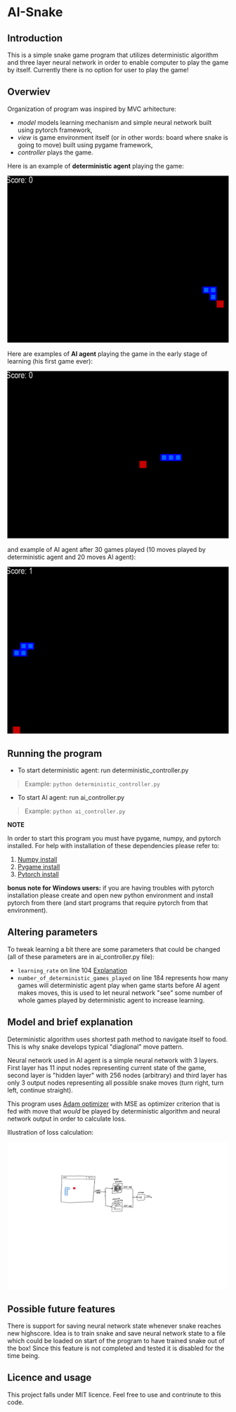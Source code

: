 # AI-Snake

## Introduction

This is a simple snake game program that utilizes deterministic algorithm and three layer neural network in order to enable computer to play the game by itself.
Currently there is no option for user to play the game!


## Overwiev

Organization of program was inspired by MVC arhitecture:
* _model_ models learning mechanism and simple neural network built using pytorch framework,
* _view_ is game environment itself (or in other words: board where snake is going to move) built using pygame framework,
* _controller_ plays the game.

Here is an example of **deterministic agent** playing the game:

![Deterministic_gameplay](https://github.com/gorsicleo/AI-Snake/blob/main/examples/example3.gif)

Here are examples of **AI agent** playing the game in the early stage of learning (his first game ever):

![AI_gameplay1](https://github.com/gorsicleo/AI-Snake/blob/main/examples/exampleAI(20).gif)

and example of AI agent after 30 games played (10 moves played by deterministic agent and 20 moves AI agent):

![AI_gameplay2](https://github.com/gorsicleo/AI-Snake/blob/main/examples/exampleAI(30).gif)


## Running the program

* To start deterministic agent: run deterministic_controller.py 
>  Example: `python deterministic_controller.py`

* To start AI agent: run ai_controller.py 
> Example: `python ai_controller.py`


**NOTE**

In order to start this program you must have pygame, numpy, and pytorch installed.
For help with installation of these dependencies please refer to:
1. [Numpy install](https://numpy.org/install/)
2. [Pygame install](https://www.pygame.org/wiki/GettingStarted)
3. [Pytorch install](https://pytorch.org/get-started/locally/)

**bonus note for Windows users:** if you are having troubles with pytorch installation please create and open new python environment and install pytorch from there (and start programs that require pytorch from that environment).

## Altering parameters

To tweak learning a bit there are some parameters that could be changed (all of these parameters are in ai_controller.py file):

* ` learning_rate ` on line 104 [Explanation](https://en.wikipedia.org/wiki/Learning_rate)
* ` number_of_deterministic_games_played ` on line 184 represents how many games will deterministic agent play when game starts before AI agent makes moves, this is used to let neural network "see" some number of whole games played by deterministic agent to increase learning.

## Model and brief explanation

Deterministic algorithm uses shortest path method to navigate itself to food. This is why snake develops typical "diaglonal" move pattern.

Neural network used in AI agent is a simple neural network with 3 layers. First layer has 11 input nodes representing current state of the game, second layer is "hidden layer" with 256 nodes (arbitrary) and third layer has only 3 output nodes representing all possible snake moves (turn right, turn left, continue straight).

This program uses [Adam optimizer](https://optimization.cbe.cornell.edu/index.php?title=Adam) with MSE as optimizer criterion that is fed with move that _would_ be played by deterministic algorithm and neural network output in order to calculate loss.

Illustration of loss calculation:

![Loss_illustration](https://github.com/gorsicleo/AI-Snake/blob/main/examples/illustration.svg)

## Possible future features

There is support for saving neural network state whenever snake reaches new highscore. Idea is to train snake and save neural network state to a file which could be loaded on start of the program to have trained snake out of the box!
Since this feature is not completed and tested it is disabled for the time being.

## Licence and usage

This project falls under MIT licence. Feel free to use and contrinute to this code.








